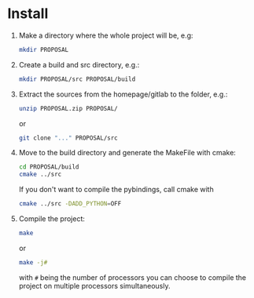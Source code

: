 
# Install #

1. 	Make a directory where the whole project will be, e.g:
	```sh
	mkdir PROPOSAL
	```
2.	Create a build and src directory, e.g.:
	```sh
	mkdir PROPOSAL/src PROPOSAL/build
	```

3. 	Extract the sources from the homepage/gitlab to the folder, e.g.:
	```sh
	unzip PROPOSAL.zip PROPOSAL/
	```
	or
	```sh
	git clone "..." PROPOSAL/src
	```
4.	Move to the build directory and generate the MakeFile with cmake:
	```sh
	cd PROPOSAL/build
	cmake ../src
	```
	If you don't want to compile the pybindings, call cmake with
	```sh
	cmake ../src -DADD_PYTHON=OFF
	```
6.  Compile the project:
	```sh
	make
	```
	or
	```sh
	make -j#
	```
	with `#` being the number of processors you can choose to compile
	the project on multiple processors simultaneously.

